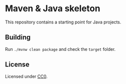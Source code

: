 # Maven & Java skeleton

This repository contains a starting point for Java projects.

## Building

Run `./mvnw clean package` and check the `target` folder.

## License

Licensed under [CC0](https://creativecommons.org/publicdomain/zero/1.0/).